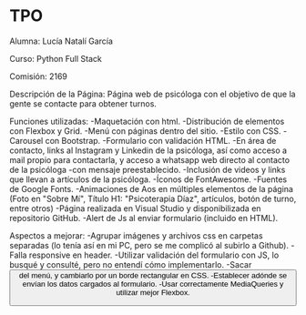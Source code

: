 # TPO
Alumna: Lucía Natalí García

Curso: Python Full Stack  

Comisión: 2169

Descripción de la Página: Página web de psicóloga con el objetivo de que la gente se contacte para obtener turnos.

Funciones utilizadas: 
-Maquetación con html.
-Distribución de elementos con Flexbox y Grid.
-Menú con páginas dentro del sitio.
-Estilo con CSS.
-Carousel con Bootstrap.
-Formulario con validación HTML.
-En área de contacto, links al Instagram y Linkedin de la psicóloga, así como acceso a mail propio para contactarla, y acceso a whatsapp web directo al contacto de la psicóloga -con mensaje preestablecido.
-Inclusión de videos y links que llevan a artículos de la psicóloga.
-Íconos de FontAwesome.
-Fuentes de Google Fonts.
-Animaciones de Aos en múltiples elementos de la página (Foto en "Sobre Mí", Título H1: "Psicoterapia Díaz", artículos, botón de turno, entre otros)
-Página realizada en Visual Studio y disponibilizada en repositorio GitHub.
-Alert de Js al enviar formulario (incluido en HTML).

Aspectos a mejorar:
-Agrupar imágenes y archivos css en carpetas separadas (lo tenía así en mi PC, pero se me complicó al subirlo a Github). 
-Falla responsive en header.
-Utilizar validación del formulario con JS, lo busqué y consulté, pero no entendí cómo implementarlo.
-Sacar <button> del menú, y cambiarlo por un borde rectangular en CSS.
-Establecer adónde se envían los datos cargados al formulario.
-Usar correctamente MediaQueries y utilizar mejor Flexbox.
 









